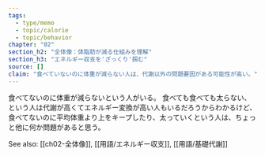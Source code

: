 ```yaml
---
tags:
  - type/memo
  - topic/calorie
  - topic/behavior
chapter: "02"
section_h2: "全体像：体脂肪が減る仕組みを理解"
section_h3: "エネルギー収支を'ざっくり'掴む"
source: []
claim: "食べていないのに体重が減らない人は、代謝以外の問題要因がある可能性が高い。"
---
```


食べてないのに体重が減らないという人がいる。
食べても食べても太らない、という人は代謝が高くてエネルギー変換が高い人もいるだろうからわかるけど、食べてないのに平均体重より上をキープしたり、太っていくという人は、ちょっと他に何か問題があると思う。

See also: [[ch02-全体像]], [[用語/エネルギー収支]], [[用語/基礎代謝]]
